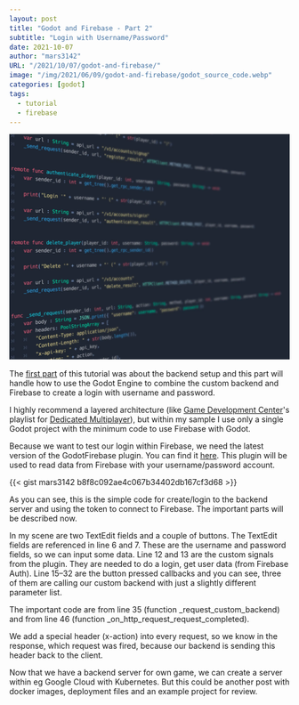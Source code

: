 ```yaml
---
layout: post
title: "Godot and Firebase - Part 2"
subtitle: "Login with Username/Password"
date: 2021-10-07
author: "mars3142"
URL: "/2021/10/07/godot-and-firebase/"
image: "/img/2021/06/09/godot-and-firebase/godot_source_code.webp"
categories: [godot]
tags:
  - tutorial
  - firebase
---
```


![Godot source code](/img/2021/06/09/godot-and-firebase/godot_source_code.webp)

The [first part](/2021/06/09/godot-and-firebase/) of this tutorial was about the backend setup and this part will handle how to use the Godot Engine to combine the custom backend and Firebase to create a login with username and password.

I highly recommend a layered architecture (like [Game Development Center](https://www.youtube.com/c/GameDevelopmentCenter)'s playlist for [Dedicated Multiplayer](https://www.youtube.com/playlist?list=PLZ-54sd-DMAKU8Neo5KsVmq8KtoDkfi4s)), but within my sample I use only a single Godot project with the minimum code to use Firebase with Godot.

Because we want to test our login within Firebase, we need the latest version of the GodotFirebase plugin. You can find it [here](https://github.com/GodotNuts/GodotFirebase). This plugin will be used to read data from Firebase with your username/password account.

{{< gist mars3142 b8f8c092ae4c067b34402db167cf3d68 >}}

As you can see, this is the simple code for create/login to the backend server and using the token to connect to Firebase. The important parts will be described now.

In my scene are two TextEdit fields and a couple of buttons. The TextEdit fields are referenced in line 6 and 7. These are the username and password fields, so we can input some data. Line 12 and 13 are the custom signals from the plugin. They are needed to do a login, get user data (from Firebase Auth). Line 15–32 are the button pressed callbacks and you can see, three of them are calling our custom backend with just a slightly different parameter list.

The important code are from line 35 (function \_request_custom_backend) and from line 46 (function \_on_http_request_request_completed).

We add a special header (x-action) into every request, so we know in the response, which request was fired, because our backend is sending this header back to the client.

Now that we have a backend server for own game, we can create a server within eg Google Cloud with Kubernetes. But this could be another post with docker images, deployment files and an example project for review.
